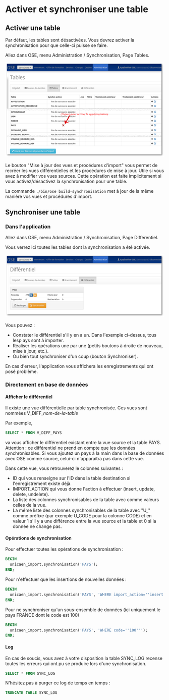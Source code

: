 # Activer et synchroniser une table

## Activer une table

Par défaut, les tables sont désactivées. Vous devrez activer la synchronisation pour que celle-ci puisse se faire.

Allez dans OSE, menu Administration / Synchronisation, Page Tables.

![Tables](tables.png)

Le bouton "Mise à jour des vues et procédures d'import" vous permet de recréer les vues différentielles et les procédures de mise à jour.
Utile si vous avez à modifier vos vues sources.
Cette opération est faite implicitement si vous activez/désactivez la synchronisation pour une table.

La commande `./bin/ose build-synchronisation` met à jour de la même manière vos vues et procédures d'import.

## Synchroniser une table

### Dans l'application

Allez dans OSE, menu Administration / Synchronisation, Page Différentiel.

Vous verrez ici toutes les tables dont la synchronisation a été activée.

![Synchro](synchro.png)

Vous pouvez :
- Constater le différentiel s'il y en a un. Dans l'exemple ci-dessus, tous lesp ays sont à importer.
- Réaliser les opérations une par une (petits boutons à droite de nouveau, mise à jour, etc.).
- Ou bien tout synchroniser d'un coup (bouton Synchroniser).

En cas d'erreur, l'application vous affichera les enregistrements qui ont posé problème.

### Directement en base de données

#### Afficher le différentiel

Il existe une vue différentielle par table synchronisée.
Ces vues sont nommées V_DIFF_*nom-de-la-table*

Par exemple, 
```sql
SELECT * FROM V_DIFF_PAYS
```
va vous afficher le différentiel existant entre la vue source et la table PAYS.
Attention : ce différentiel ne prend en compte que les données synchronisables. Si vous ajoutez un pays à la main dans la base de données avec OSE comme source, celui-ci n'apparaitra pas dans cette vue.

Dans cette vue, vous retrouverez le colonnes suivantes :
- ID qui vous renseigne sur l'ID dans la table destination si l'enregistrement existe déjà.
- IMPORT_ACTION qui vous donne l'action à effectuer (insert, update, delete, undelete).
- La liste des colonnes synchronisables de la table avec comme valeurs celles de la vue.
- La même liste des colonnes synchronisables de la table avec "U_" comme préfixe (par exemple U_CODE pour la colonne CODE) et en valeur 1 s'il y a une différence entre la vue source et la table et 0 si la donnée ne change pas.

#### Opérations de synchronisation

Pour effectuer toutes les opérations de synchronisation :
```sql
BEGIN
  unicaen_import.synchronisation('PAYS');
END;
```

Pour n'effectuer que les insertions de nouvelles données :
```sql
BEGIN
  unicaen_import.synchronisation('PAYS', 'WHERE import_action=''insert''');
END;
```

Pour ne synchroniser qu'un sous-ensemble de données (ici uniquement le pays FRANCE dont le code est 100)
```sql
BEGIN
  unicaen_import.synchronisation('PAYS', 'WHERE code=''100''');
END;
```

#### Log

En cas de soucis, vous avez à votre disposition la table SYNC_LOG recense toutes les erreurs qui ont pu se produire lors d'une synchronisation.

```sql
SELECT * FROM SYNC_LOG
```

N'hésitez pas à purger ce log de temps en temps :

```sql
TRUNCATE TABLE SYNC_LOG
```
